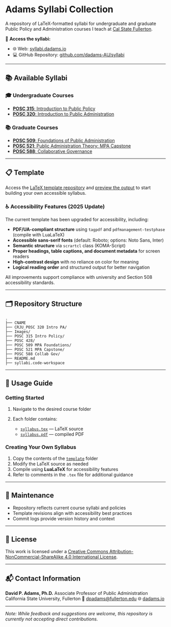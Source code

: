 # Adams Syllabi Collection

A repository of LaTeX-formatted syllabi for undergraduate and graduate Public Policy and Administration courses I teach at [Cal State Fullerton](https://fullerton.edu).

📍 **Access the syllabi:**

* 🌐 Web: [syllabi.dadams.io](https://syllabi.dadams.io)
* 💻 GitHub Repository: [github.com/dadams-AU/syllabi](https://github.com/dadams-AU/syllabi)

---

## 📚 Available Syllabi

### 🎓 Undergraduate Courses

* [**POSC 315**: Introduction to Public Policy](https://github.com/dadams-AU/syllabi/tree/main/POSC%20315%20Intro%20Policy)
* [**POSC 320**: Introduction to Public Administration](https://github.com/dadams-AU/syllabi/tree/main/CRJU_POSC%20320%20Intro%20PA)

### 📚 Graduate Courses

* [**POSC 509**: Foundations of Public Administration](https://github.com/dadams-AU/syllabi/tree/main/POSC%20509%20MPA%20Foundations)
* [**POSC 521**: Public Administration Theory: MPA Capstone](https://github.com/dadams-AU/syllabi/tree/main/POSC%20521%20MPA%20Capstone)
* [**POSC 588**: Collaborative Governance](https://github.com/dadams-AU/syllabi/tree/main/POSC%20588%20Collab%20Gov)

---

## 📋 Template

Access the [LaTeX template repository](https://github.com/dadams-AU/csuf-syllabus) and [preview the output](https://raw.githubusercontent.com/dadams-AU/csuf-syllabus/main/csuf_template_shell/csuf_template_shell.pdf) to start building your own accessible syllabus.

### ♿ Accessibility Features (2025 Update)

The current template has been upgraded for accessibility, including:

* **PDF/UA-compliant structure** using `tagpdf` and `pdfmanagement-testphase` (compile with LuaLaTeX)
* **Accessible sans-serif fonts** (default: Roboto; options: Noto Sans, Inter)
* **Semantic structure** via `scrartcl` class (KOMA-Script)
* **Proper headings, table captions, and document metadata** for screen readers
* **High-contrast design** with no reliance on color for meaning
* **Logical reading order** and structured output for better navigation

All improvements support compliance with university and Section 508 accessibility standards.

---

## 🗂️ Repository Structure

```
.
├── CNAME
├── CRJU_POSC 320 Intro PA/
├── Images/
├── POSC 315 Intro Policy/
├── POSC 428/
├── POSC 509 MPA Foundations/
├── POSC 521 MPA Capstone/
├── POSC 588 Collab Gov/
├── README.md
├── syllabi.code-workspace
```

---

## 📖 Usage Guide

### Getting Started

1. Navigate to the desired course folder
2. Each folder contains:

   * [`syllabus.tex`](https://github.com/dadams-AU/syllabi/tree/main/template/syllabus.tex) — LaTeX source
   * [`syllabus.pdf`](https://raw.githubusercontent.com/dadams-AU/syllabi/main/template/syllabus.pdf) — compiled PDF

### Creating Your Own Syllabus

1. Copy the contents of the [`template`](https://github.com/dadams-AU/syllabi/tree/main/template) folder
2. Modify the LaTeX source as needed
3. Compile using **LuaLaTeX** for accessibility features
4. Refer to comments in the `.tex` file for additional guidance

---

## 🔄 Maintenance

* Repository reflects current course syllabi and policies
* Template revisions align with accessibility best practices
* Commit logs provide version history and context

---

## 📄 License

This work is licensed under a [Creative Commons Attribution-NonCommercial-ShareAlike 4.0 International License](http://creativecommons.org/licenses/by-nc-sa/4.0/).

---

## 📬 Contact Information

**David P. Adams, Ph.D.**
Associate Professor of Public Administration
California State University, Fullerton
📧 [dpadams@fullerton.edu](mailto:dpadams@fullerton.edu)
🌐 [dadams.io](https://dadams.io)

---

*Note: While feedback and suggestions are welcome, this repository is currently not accepting direct contributions.*
